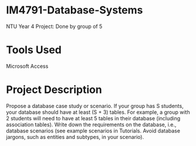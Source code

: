 # IM4791-Database-Systems
NTU Year 4 Project: Done by group of 5

# Tools Used
Microsoft Access

# Project Description
Propose a database case study or scenario. If your group has S students, your database should have at least (S + 3) tables. For example, a group with 2 students will need to have at least 5 tables in their database (including association tables). Write down the requirements on the database, i.e., database scenarios (see example scenarios in Tutorials. Avoid database jargons, such as entities and subtypes, in your scenario).

